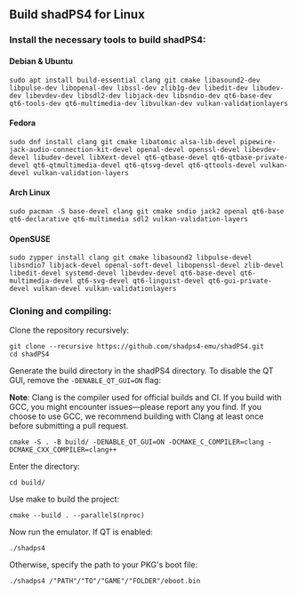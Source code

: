 <!--
SPDX-FileCopyrightText: 2024 shadPS4 Emulator Project
SPDX-License-Identifier: GPL-2.0-or-later
-->

## Build shadPS4 for Linux                                      

### Install the necessary tools to build shadPS4:

#### Debian & Ubuntu
```
sudo apt install build-essential clang git cmake libasound2-dev libpulse-dev libopenal-dev libssl-dev zlib1g-dev libedit-dev libudev-dev libevdev-dev libsdl2-dev libjack-dev libsndio-dev qt6-base-dev qt6-tools-dev qt6-multimedia-dev libvulkan-dev vulkan-validationlayers
```

#### Fedora
```
sudo dnf install clang git cmake libatomic alsa-lib-devel pipewire-jack-audio-connection-kit-devel openal-devel openssl-devel libevdev-devel libudev-devel libXext-devel qt6-qtbase-devel qt6-qtbase-private-devel qt6-qtmultimedia-devel qt6-qtsvg-devel qt6-qttools-devel vulkan-devel vulkan-validation-layers
```

#### Arch Linux
```
sudo pacman -S base-devel clang git cmake sndio jack2 openal qt6-base qt6-declarative qt6-multimedia sdl2 vulkan-validation-layers
```

#### OpenSUSE
```
sudo zypper install clang git cmake libasound2 libpulse-devel libsndio7 libjack-devel openal-soft-devel libopenssl-devel zlib-devel libedit-devel systemd-devel libevdev-devel qt6-base-devel qt6-multimedia-devel qt6-svg-devel qt6-linguist-devel qt6-gui-private-devel vulkan-devel vulkan-validationlayers
```
### Cloning and compiling:

Clone the repository recursively:
```
git clone --recursive https://github.com/shadps4-emu/shadPS4.git
cd shadPS4
```

Generate the build directory in the shadPS4 directory. To disable the QT GUI, remove the ```-DENABLE_QT_GUI=ON``` flag:

**Note**: Clang is the compiler used for official builds and CI. If you build with GCC, you might encounter issues—please report any you find. If you choose to use GCC, we recommend building with Clang at least once before submitting a pull request.
```
cmake -S . -B build/ -DENABLE_QT_GUI=ON -DCMAKE_C_COMPILER=clang -DCMAKE_CXX_COMPILER=clang++
```

Enter the directory:
```
cd build/
```

Use make to build the project:
```
cmake --build . --parallel$(nproc)
```

Now run the emulator. If QT is enabled:
```
./shadps4
```
Otherwise, specify the path to your PKG's boot file:
```
./shadps4 /"PATH"/"TO"/"GAME"/"FOLDER"/eboot.bin
```
